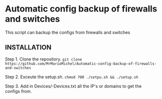 # Automatic config backup of firewalls and switches
This script can backup the configs from firewalls and switches


## INSTALLATION

Step 1. Clone the repository. ``` git clone https://github.com/MrMarioMichel/Automatic-config-backup-of-firewalls-and-switches ```

Step 2. Exceute the setup.sh. ```chmod 700 ./setpu.sh && ./setup.sh```

Step 3. Add in Devices/<Vendor>-Devices.txt all the IP's or domains to get the configs from.
